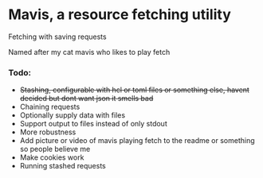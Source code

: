 # Mavis, a resource fetching utility
Fetching with saving requests

Named after my cat mavis who likes to play fetch


### Todo:
- ~~Stashing, configurable with hcl or toml files or something else, havent decided but dont want json it smells bad~~
- Chaining requests
- Optionally supply data with files
- Support output to files instead of only stdout
- More robustness
- Add picture or video of mavis playing fetch to the readme or something so people believe me
- Make cookies work
- Running stashed requests
